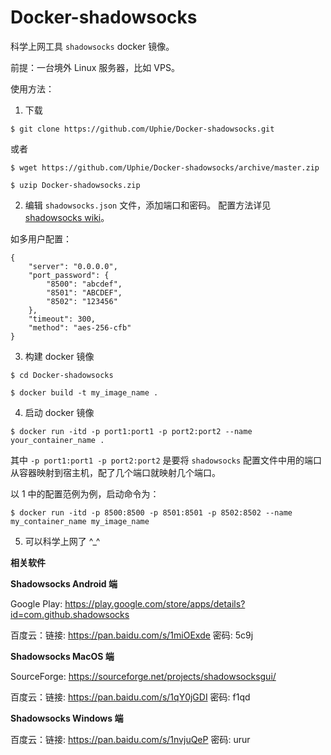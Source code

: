 # Docker-shadowsocks

科学上网工具 `shadowsocks` docker 镜像。

前提：一台境外 Linux 服务器，比如 VPS。

使用方法：

1. 下载
```
$ git clone https://github.com/Uphie/Docker-shadowsocks.git
```
或者
```
$ wget https://github.com/Uphie/Docker-shadowsocks/archive/master.zip

$ uzip Docker-shadowsocks.zip
```
2. 编辑 `shadowsocks.json` 文件，添加端口和密码。
配置方法详见 [shadowsocks wiki](https://github.com/shadowsocks/shadowsocks/wiki)。

如多用户配置：
```
{
    "server": "0.0.0.0",
    "port_password": {
        "8500": "abcdef",
        "8501": "ABCDEF",
        "8502": "123456"
    },
    "timeout": 300,
    "method": "aes-256-cfb"
}
```

3. 构建 docker 镜像
```
$ cd Docker-shadowsocks

$ docker build -t my_image_name .
```
4. 启动 docker 镜像
```
$ docker run -itd -p port1:port1 -p port2:port2 --name your_container_name .
```
其中 `-p port1:port1 -p port2:port2` 是要将 `shadowsocks` 配置文件中用的端口从容器映射到宿主机，配了几个端口就映射几个端口。

以 1 中的配置范例为例，启动命令为：
```
$ docker run -itd -p 8500:8500 -p 8501:8501 -p 8502:8502 --name my_container_name my_image_name
```
5. 可以科学上网了 ^_^

**相关软件**

**Shadowsocks Android 端**

Google Play: https://play.google.com/store/apps/details?id=com.github.shadowsocks

百度云：链接: https://pan.baidu.com/s/1miOExde 密码: 5c9j

**Shadowsocks MacOS 端**

SourceForge: https://sourceforge.net/projects/shadowsocksgui/

百度云：链接: https://pan.baidu.com/s/1qY0jGDI 密码: f1qd

**Shadowsocks Windows 端**

百度云：链接: https://pan.baidu.com/s/1nvjuQeP 密码: urur

